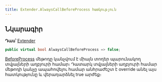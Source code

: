 ```yaml
---
title: Extender.AlwaysCallBeforeProcess հատկություն
---
```


## Նկարագիր

**Դաս՝** [Extender](../ds_extender.md)

```c#
public virtual bool AlwaysCallBeforeProcess => false; 
```

[BeforeProcess](BeforeProcess.md) մեթոդը կանչվում է միայն տողեր պարունակող տվյալների աղբյուրի համար։ Դատարկ տվյալների աղբյուրի համար մեթոդի կանչը ապահովելու համար անհրաժեշտ է override անել այս հատկությունը և վերադարձնել true արժեք։

